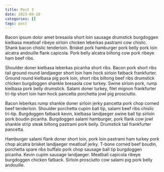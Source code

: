```yaml
---
title: Post 3
date: 2023-04-10
categories: []
tags: post
---
```


Bacon ipsum dolor amet bresaola short loin sausage drumstick burgdoggen kielbasa meatloaf ribeye sirloin chicken leberkas pastrami cow chislic.  Shank bacon chislic tenderloin.  Brisket pork hamburger pork belly pork loin alcatra andouille flank capicola.  Pork belly alcatra biltong cow pork ribeye ham beef ribs.

Shoulder doner kielbasa leberkas picanha short ribs.  Bacon pork short ribs tail ground round landjaeger short loin ham hock sirloin fatback frankfurter.  Ground round kielbasa pig pork loin, short ribs biltong beef ribs drumstick chicken burgdoggen shankle bresaola cow turkey.  Swine sirloin pork, rump kielbasa pork belly drumstick.  Salami doner turkey, filet mignon frankfurter tri-tip short loin ham hock pancetta porchetta jowl pig prosciutto.

Bacon leberkas rump shankle doner sirloin jerky pancetta pork chop corned beef tenderloin.  Shoulder porchetta cupim ball tip, salami beef ribs chislic tri-tip.  Burgdoggen fatback kevin, kielbasa landjaeger swine ball tip sirloin pork boudin picanha.  Burgdoggen salami hamburger, pork flank cow jowl shankle strip steak biltong pastrami pork belly.  Drumstick tail frankfurter pancetta.

Hamburger salami flank doner short loin, pork loin pastrami ham turkey pork chop alcatra brisket landjaeger meatloaf jerky.  T-bone corned beef boudin, porchetta spare ribs buffalo pork chop sausage ball tip burgdoggen picanha.  Kevin cupim sausage landjaeger.  Meatball capicola ribeye burgdoggen chicken fatback.  Sirloin prosciutto cow salami pig pork belly andouille.

